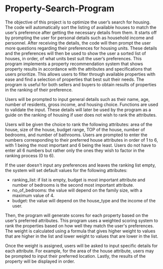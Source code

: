 # Property-Search-Program
The objective of this project is to optimize the user’s search for housing. 
The code will automatically sort the listing of available houses to match the user’s preference after getting the necessary details from them. It starts off by prompting the user for personal details such as household income and personnel.  After receiving the details, the code will then prompt the user more questions regarding their preferences for housing units. These details and the preferences will then be used to show the user a sorted list of houses, in order, of what units best suit the user’s preferences.
This program implements a property recommendation system that shows property results in accordance with the attributes and specifications that users prioritize. This allows users to filter through available properties with ease and find a selection of properties that best suit their needs. The program is useful for both sellers and buyers to obtain results of properties in the ranking of their preference.

Users will be prompted to input general details such as their name, age, number of residents, gross income, and housing choice. Functions are used to validate the input. These details will later be used by the program as a guide on the ranking of housing if user does not wish to rank the attributes. 

Users will be given the choice to rank the following attributes: area of the house, size of the house, budget range, TOP of the house, number of bedrooms, and number of bathrooms. Users are prompted to enter the numbers corresponding to their preferred house attributes in order of 1 to 6, with 1 being the most important and 6 being the least. Users do not have to enter all 6 numbers but rather only the ones they wish to factor in the ranking process (0 to 6). 

If the user doesn't input any preferences and leaves the ranking list empty, the system will set default values for the following attributes:

-	ranking_list: if list is empty, budget is most important attribute and number of bedrooms is the second most important attribute.
-	no_of_bedrooms: the value will depend on the family size, with a maximum value of 4.
-	budget: the value will depend on the house_type and the income of the user.

Then, the program will generate scores for each property based on the user’s preferred attributes. This program uses a weighted scoring system to rank the properties based on how well they match the user's preferences. The weight is calculated using a formula that gives higher weight to values that are higher in the list and lower weight to values that are lower in the list.

Once the weight is assigned, users will be asked to input specific details for each attribute. For example, for the area of the house attribute, users may be prompted to input their preferred location. Lastly, the results of the property will be displayed in order.
